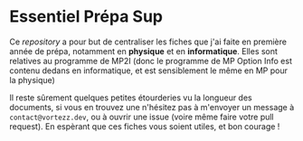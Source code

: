 # Essentiel Prépa Sup

Ce _repository_ a pour but de centraliser les fiches que j'ai faite en première année de prépa, notamment en **physique** et en **informatique**. Elles sont relatives au programme de MP2I (donc le programme de MP Option Info est contenu dedans en informatique, et est sensiblement le même en MP pour la physique)

Il reste sûrement quelques petites étourderies vu la longueur des documents, si vous en trouvez une n'hésitez pas à m'envoyer un message à `contact@vortezz.dev`, ou à ouvrir une issue (voire même faire votre pull request). En espèrant que ces fiches vous soient utiles, et bon courage !
